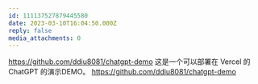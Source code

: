 ```yaml
---
id: 111137527879445580
date: 2023-03-10T16:04:50.000Z
reply: false
media_attachments: 0
---
```


https://github.com/ddiu8081/chatgpt-demo 这是一个可以部署在 Vercel 的 ChatGPT 的演示DEMO。 https://github.com/ddiu8081/chatgpt-demo

